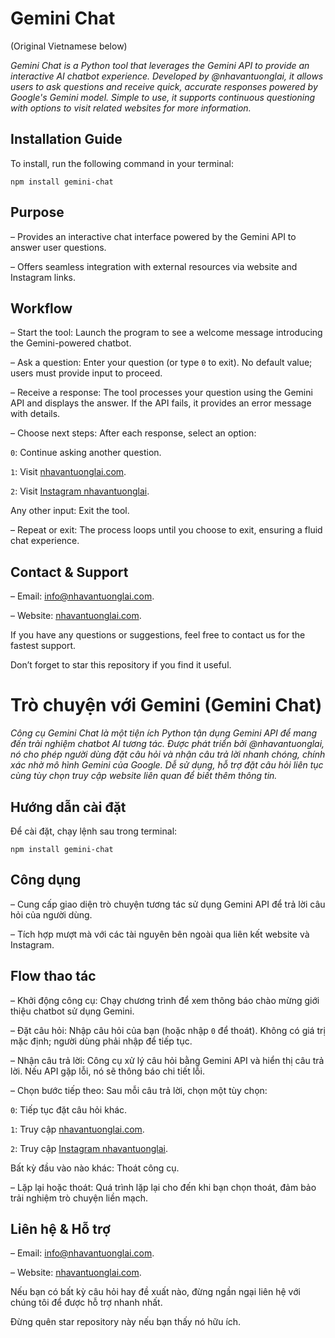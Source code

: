 # Gemini Chat

(Original Vietnamese below)

_Gemini Chat is a Python tool that leverages the Gemini API to provide an interactive AI chatbot experience. Developed by @nhavantuonglai, it allows users to ask questions and receive quick, accurate responses powered by Google's Gemini model. Simple to use, it supports continuous questioning with options to visit related websites for more information._

## Installation Guide

To install, run the following command in your terminal:

```
npm install gemini-chat
```

## Purpose

– Provides an interactive chat interface powered by the Gemini API to answer user questions.

– Offers seamless integration with external resources via website and Instagram links.

## Workflow

– Start the tool: Launch the program to see a welcome message introducing the Gemini-powered chatbot.

– Ask a question: Enter your question (or type `0` to exit). No default value; users must provide input to proceed.

– Receive a response: The tool processes your question using the Gemini API and displays the answer. If the API fails, it provides an error message with details.

– Choose next steps: After each response, select an option:

`0`: Continue asking another question.

`1`: Visit [nhavantuonglai.com](https://nhavantuonglai.com).

`2`: Visit [Instagram nhavantuonglai](https://instagram.com/nhavantuonglai).

Any other input: Exit the tool.

– Repeat or exit: The process loops until you choose to exit, ensuring a fluid chat experience.

## Contact & Support

– Email: info@nhavantuonglai.com.

– Website: [nhavantuonglai.com](https://nhavantuonglai.com).

If you have any questions or suggestions, feel free to contact us for the fastest support.

Don’t forget to star this repository if you find it useful.

# Trò chuyện với Gemini (Gemini Chat)

_Công cụ Gemini Chat là một tiện ích Python tận dụng Gemini API để mang đến trải nghiệm chatbot AI tương tác. Được phát triển bởi @nhavantuonglai, nó cho phép người dùng đặt câu hỏi và nhận câu trả lời nhanh chóng, chính xác nhờ mô hình Gemini của Google. Dễ sử dụng, hỗ trợ đặt câu hỏi liên tục cùng tùy chọn truy cập website liên quan để biết thêm thông tin._

## Hướng dẫn cài đặt

Để cài đặt, chạy lệnh sau trong terminal:

```
npm install gemini-chat
```

## Công dụng

– Cung cấp giao diện trò chuyện tương tác sử dụng Gemini API để trả lời câu hỏi của người dùng.

– Tích hợp mượt mà với các tài nguyên bên ngoài qua liên kết website và Instagram.

## Flow thao tác

– Khởi động công cụ: Chạy chương trình để xem thông báo chào mừng giới thiệu chatbot sử dụng Gemini.

– Đặt câu hỏi: Nhập câu hỏi của bạn (hoặc nhập `0` để thoát). Không có giá trị mặc định; người dùng phải nhập để tiếp tục.

– Nhận câu trả lời: Công cụ xử lý câu hỏi bằng Gemini API và hiển thị câu trả lời. Nếu API gặp lỗi, nó sẽ thông báo chi tiết lỗi.

– Chọn bước tiếp theo: Sau mỗi câu trả lời, chọn một tùy chọn:

`0`: Tiếp tục đặt câu hỏi khác.

`1`: Truy cập [nhavantuonglai.com](https://nhavantuonglai.com).

`2`: Truy cập [Instagram nhavantuonglai](https://instagram.com/nhavantuonglai).

Bất kỳ đầu vào nào khác: Thoát công cụ.

– Lặp lại hoặc thoát: Quá trình lặp lại cho đến khi bạn chọn thoát, đảm bảo trải nghiệm trò chuyện liền mạch.

## Liên hệ & Hỗ trợ

– Email: info@nhavantuonglai.com.

– Website: [nhavantuonglai.com](https://nhavantuonglai.com).

Nếu bạn có bất kỳ câu hỏi hay đề xuất nào, đừng ngần ngại liên hệ với chúng tôi để được hỗ trợ nhanh nhất.

Đừng quên star repository này nếu bạn thấy nó hữu ích.